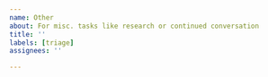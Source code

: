 ```yaml
---
name: Other
about: For misc. tasks like research or continued conversation
title: ''
labels: [triage]
assignees: ''

---
```

